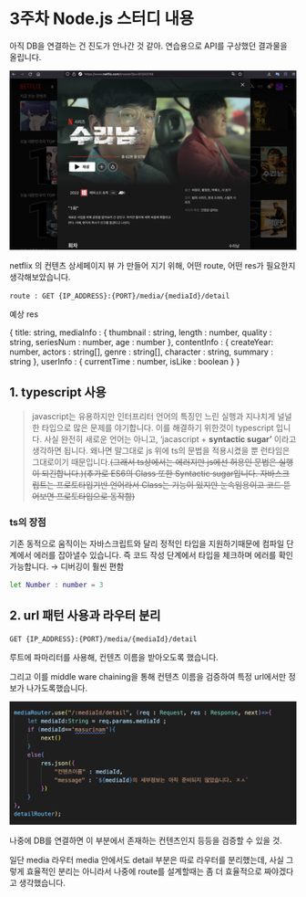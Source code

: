 # 3주차 Node.js   스터디 내용

아직 DB을 연결하는 건 진도가 안나간 것 같아. 연습용으로 API를 구상했던 결과물을 올립니다.

![Untitled](./img/Untitled%20(1).png)

netflix 의 컨텐츠 상세페이지 뷰 가 만들어 지기 위해, 어떤 route, 어떤 res가 필요한지 생각해보았습니다.

`route : GET {IP_ADDRESS}:{PORT}/media/{mediaId}/detail`

예상 res

{
    title: string,
    mediaInfo : {
        thumbnail : string,
        length : number,
        quality : string,
        seriesNum : number,
        age : number
    },
    contentInfo : {
        createYear: number,
        actors : string[],
        genre : string[],
        character : string,
        summary : string
	},
    userInfo : {
        currentTime : number,
        isLike : boolean
    }
}

## 1. typescript 사용

> javascript는 유용하지만 인터프리터 언어의 특징인 느린 실행과 지나치게 널널한 타입으로 많은 문제를 야기합니다. 
이를 해결하기 위한것이 typescript 입니다. 사실 완전히 새로운 언어는 아니고, ‘jacascript + **syntactic sugar’** 이라고 생각하면 됩니다.
왜나면 말그대로 js 위에 ts의 문법을 적용시켰을 뿐 런타임은 그대로이기 때문입니다.~~(그래서 ts상에서는 에러지만 js에선 허용인 문법은 실행이 되긴합니다.)(추가로 ES6의 Class 또한 Syntactic sugar입니다. 자바스크립트는 프로토타입기반 언어라서 Class는 기능이 있지만 눈속임용이고 코드 뜯어보면 프로토타입으로 동작함)~~
> 

### ts의 장점

기존 동적으로 움직이는 자바스크립트와 달리 정적인 타입을 지원하기때문에 컴파일 단계에서 에러를 잡아낼수 있습니다. 즉 코드 작성 단계에서 타입을 체크하며 에러를 확인가능합니다. → 디버깅이 훨씬 편함

```bash
let Number : number = 3
```

## 2. url 패턴 사용과 라우터 분리

`GET {IP_ADDRESS}:{PORT}/media/{mediaId}/detail`

루트에 파마리터를 사용해, 컨텐츠 이름을 받아오도록 했습니다.

그리고 이를 middle ware chaining을 통해 컨텐츠 이름을 검증하여 특정 url에서만 정보가 나가도록했습니다.

![Untitled](./img/Untitled.png)

나중에 DB를 연결하면 이 부분에서 존재하는 컨텐츠인지 등등을 검증할 수 있을 것.

일단 media 라우터 media 안에서도  detail 부분은 따로 라우터를 분리했는데, 사실 그렇게 효율적인 분리는 아니라서 나중에 route를 설계할때는 좀 더 효율적으로 짜야겠다고 생각했습니다.